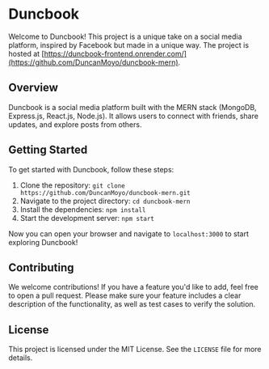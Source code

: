 # Duncbook

Welcome to Duncbook! This project is a unique take on a social media platform, inspired by Facebook but made in a unique way. The project is hosted at [https://duncbook-frontend.onrender.com/](https://github.com/DuncanMoyo/duncbook-mern).

## Overview

Duncbook is a social media platform built with the MERN stack (MongoDB, Express.js, React.js, Node.js). It allows users to connect with friends, share updates, and explore posts from others.

## Getting Started

To get started with Duncbook, follow these steps:

1. Clone the repository: `git clone https://github.com/DuncanMoyo/duncbook-mern.git`
2. Navigate to the project directory: `cd duncbook-mern`
3. Install the dependencies: `npm install`
4. Start the development server: `npm start`

Now you can open your browser and navigate to `localhost:3000` to start exploring Duncbook!

## Contributing

We welcome contributions! If you have a feature you'd like to add, feel free to open a pull request. Please make sure your feature includes a clear description of the functionality, as well as test cases to verify the solution.

## License

This project is licensed under the MIT License. See the `LICENSE` file for more details.
